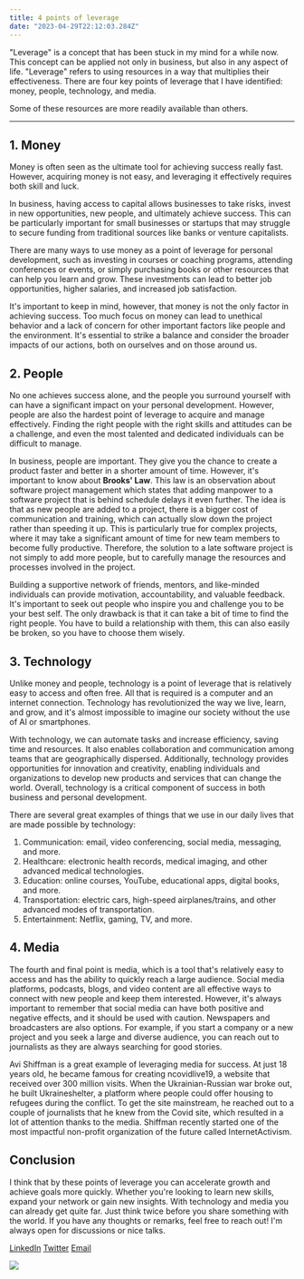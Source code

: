 ```yaml
---
title: 4 points of leverage
date: "2023-04-29T22:12:03.284Z"
---
```


"Leverage" is a concept that has been stuck in my mind for a while now. This concept can be applied not only in business, but also in any aspect of life. "Leverage" refers to using resources in a way that multiplies their effectiveness. There are four key points of leverage that I have identified: money, people, technology, and media. 

Some of these resources are more readily available than others.

---



## 1. Money

Money is often seen as the ultimate tool for achieving success really fast. However, acquiring money is not easy, and leveraging it effectively requires both skill and luck.

In business, having access to capital allows businesses to take risks, invest in new opportunities, new people, and ultimately achieve success. This can be particularly important for small businesses or startups that may struggle to secure funding from traditional sources like banks or venture capitalists.

There are many ways to use money as a point of leverage for personal development, such as investing in courses or coaching programs, attending conferences or events, or simply purchasing books or other resources that can help you learn and grow. These investments can lead to better job opportunities, higher salaries, and increased job satisfaction.

It's important to keep in mind, however, that money is not the only factor in achieving success. Too much focus on money can lead to unethical behavior and a lack of concern for other important factors like people and the environment. It's essential to strike a balance and consider the broader impacts of our actions, both on ourselves and on those around us.



## 2. People
No one achieves success alone, and the people you surround yourself with can have a significant impact on your personal development. However, people are also the hardest point of leverage to acquire and manage effectively. Finding the right people with the right skills and attitudes can be a challenge, and even the most talented and dedicated individuals can be difficult to manage.

In business, people are important. They give you the chance to create a product faster and better in a shorter amount of time. However, it's important to know about **Brooks' Law**. This law is an observation about software project management which states that adding manpower to a software project that is behind schedule delays it even further. The idea is that as new people are added to a project, there is a bigger cost of communication and training, which can actually slow down the project rather than speeding it up. This is particularly true for complex projects, where it may take a significant amount of time for new team members to become fully productive. Therefore, the solution to a late software project is not simply to add more people, but to carefully manage the resources and processes involved in the project.

Building a supportive network of friends, mentors, and like-minded individuals can provide motivation, accountability, and valuable feedback. It's important to seek out people who inspire you and challenge you to be your best self. The only drawback is that it can take a bit of time to find the right people. You have to build a relationship with them, this can also easily be broken, so you have to choose them wisely.




## 3. Technology
Unlike money and people, technology is a point of leverage that is relatively easy to access and often free.
All that is required is a computer and an internet connection. Technology has revolutionized the way we live, learn, and grow, and it's almost impossible to imagine our society without the use of AI or smartphones.

With technology, we can automate tasks and increase efficiency, saving time and resources. It also enables collaboration and communication among teams that are geographically dispersed. Additionally, technology provides opportunities for innovation and creativity, enabling individuals and organizations to develop new products and services that can change the world. Overall, technology is a critical component of success in both business and personal development.

There are several great examples of things that we use in our daily lives that are made possible by technology:

1. Communication: email, video conferencing, social media, messaging, and more.
2. Healthcare: electronic health records, medical imaging, and other advanced medical technologies.
3. Education: online courses, YouTube, educational apps, digital books, and more.
4. Transportation: electric cars, high-speed airplanes/trains, and other advanced modes of transportation.
5. Entertainment: Netflix, gaming, TV, and more.



## 4. Media
The fourth and final point is media, which is a tool that's relatively easy to access and has the ability to quickly reach a large audience. Social media platforms, podcasts, blogs, and video content are all effective ways to connect with new people and keep them interested. However, it's always important to remember that social media can have both positive and negative effects, and it should be used with caution.
Newspapers and broadcasters are also options. For example, if you start a company or a new project and you seek a large and diverse audience, you can reach out to journalists as they are always searching for good stories.

Avi Shiffman is a great example of leveraging media for success. At just 18 years old, he became famous for creating ncovidlive19, a website that received over 300 million visits. When the Ukrainian-Russian war broke out, he built Ukraineshelter, a platform where people could offer housing to refugees during the conflict. To get the site mainstream, he reached out to a couple of journalists that he knew from the Covid site, which resulted in a lot of attention thanks to the media. Shiffman recently started one of the most impactful non-profit organization of the future called InternetActivism.




## Conclusion

I think that by these points of leverage you can accelerate growth and achieve goals more quickly. Whether you're looking to learn new skills, expand your network or gain new insights.
With technology and media you can already get quite far. Just think twice before you share something with the world.
If you have any thoughts or remarks, feel free to reach out! I'm always open for discussions or nice talks.



[LinkedIn](https://www.linkedin.com/in/victor-barra)    [Twitter](https://twitter.com/VictorBarraa)    [Email](mailto:victor.barra@live.be)


<img id="gif" src="https://media.tenor.com/t60AEyw2uLAAAAAd/to-the.gif"/>